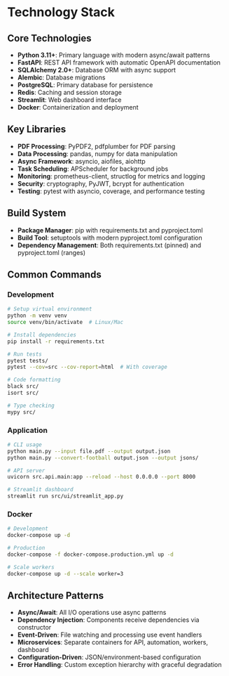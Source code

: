 # Technology Stack

## Core Technologies

- **Python 3.11+**: Primary language with modern async/await patterns
- **FastAPI**: REST API framework with automatic OpenAPI documentation
- **SQLAlchemy 2.0+**: Database ORM with async support
- **Alembic**: Database migrations
- **PostgreSQL**: Primary database for persistence
- **Redis**: Caching and session storage
- **Streamlit**: Web dashboard interface
- **Docker**: Containerization and deployment

## Key Libraries

- **PDF Processing**: PyPDF2, pdfplumber for PDF parsing
- **Data Processing**: pandas, numpy for data manipulation
- **Async Framework**: asyncio, aiofiles, aiohttp
- **Task Scheduling**: APScheduler for background jobs
- **Monitoring**: prometheus-client, structlog for metrics and logging
- **Security**: cryptography, PyJWT, bcrypt for authentication
- **Testing**: pytest with asyncio, coverage, and performance testing

## Build System

- **Package Manager**: pip with requirements.txt and pyproject.toml
- **Build Tool**: setuptools with modern pyproject.toml configuration
- **Dependency Management**: Both requirements.txt (pinned) and pyproject.toml (ranges)

## Common Commands

### Development
```bash
# Setup virtual environment
python -m venv venv
source venv/bin/activate  # Linux/Mac

# Install dependencies
pip install -r requirements.txt

# Run tests
pytest tests/
pytest --cov=src --cov-report=html  # With coverage

# Code formatting
black src/
isort src/

# Type checking
mypy src/
```

### Application
```bash
# CLI usage
python main.py --input file.pdf --output output.json
python main.py --convert-football output.json --output jsons/

# API server
uvicorn src.api.main:app --reload --host 0.0.0.0 --port 8000

# Streamlit dashboard
streamlit run src/ui/streamlit_app.py
```

### Docker
```bash
# Development
docker-compose up -d

# Production
docker-compose -f docker-compose.production.yml up -d

# Scale workers
docker-compose up -d --scale worker=3
```

## Architecture Patterns

- **Async/Await**: All I/O operations use async patterns
- **Dependency Injection**: Components receive dependencies via constructor
- **Event-Driven**: File watching and processing use event handlers
- **Microservices**: Separate containers for API, automation, workers, dashboard
- **Configuration-Driven**: JSON/environment-based configuration
- **Error Handling**: Custom exception hierarchy with graceful degradation
